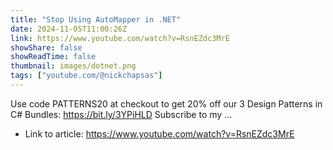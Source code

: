 ```yaml
---
title: "Stop Using AutoMapper in .NET"
date: 2024-11-05T11:00:26Z
link: https://www.youtube.com/watch?v=RsnEZdc3MrE
showShare: false
showReadTime: false
thumbnail: images/dotnet.png
tags: ["youtube.com/@nickchapsas"]
---
```

Use code PATTERNS20 at checkout to get 20% off our 3 Design Patterns in C# Bundles: https://bit.ly/3YPiHLD Subscribe to my ...

- Link to article: https://www.youtube.com/watch?v=RsnEZdc3MrE